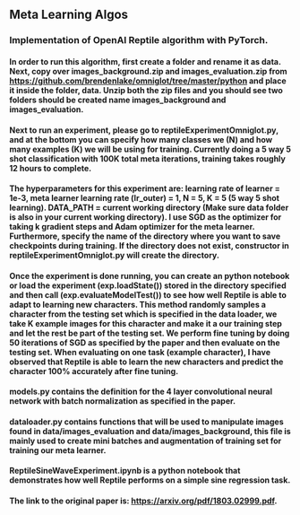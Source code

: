 ## Meta Learning Algos

### Implementation of OpenAI Reptile algorithm with PyTorch.

#### In order to run this algorithm, first create a folder and rename it as data. Next, copy over images_background.zip and images_evaluation.zip from https://github.com/brendenlake/omniglot/tree/master/python and place it inside the folder, data. Unzip both the zip files and you should see two folders should be created name images_background and images_evaluation. 

#### Next to run an experiment, please go to reptileExperimentOmniglot.py, and at the bottom you can specify how many classes we (N) and how many examples (K) we will be using for training. Currently doing a 5 way 5 shot classification with 100K total meta iterations, training takes roughly 12 hours to complete. 

#### The hyperparameters for this experiment are: learning rate of learner = 1e-3, meta learner learning rate (lr_outer) = 1, N = 5, K = 5 (5 way 5 shot learning). DATA_PATH = current working directory (Make sure data folder is also in your current working directory). I use SGD as the optimizer for taking k gradient steps and Adam optimizer for the meta learner. Furthermore, specify the name of the directory where you want to save checkpoints during training. If the directory does not exist, constructor in reptileExperimentOmniglot.py will create the directory. 

#### Once the experiment is done running, you can create an python notebook or load the experiment (exp.loadState()) stored in the directory specified and then call (exp.evaluateModelTest()) to see how well Reptile is able to adapt to learning new characters. This method randomly samples a character from the testing set which is specified in the data loader, we take K example images for this character and make it a our training step and let the rest be part of the testing set. We perform fine tuning by doing 50 iterations of SGD as specified by the paper and then evaluate on the testing set. When evaluating on one task (example character), I have observed that Reptile is able to learn the new characters and predict the character 100% accurately after fine tuning. 

#### models.py contains the definition for the 4 layer convolutional neural network with batch normalization as specified in the paper. 


#### dataloader.py contains functions that will be used to manipulate images found in data/images_evaluation and data/images_background, this file is mainly used to create mini batches and augmentation of training set for training our meta learner. 

#### ReptileSineWaveExperiment.ipynb is a python notebook that demonstrates how well Reptile performs on a simple sine regression task.


#### The link to the original paper is: https://arxiv.org/pdf/1803.02999.pdf. 


